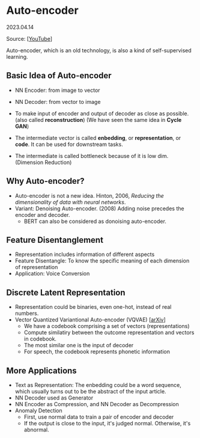 # Auto-encoder

2023.04.14

Source: [[YouTube](https://www.youtube.com/watch?v=3oHlf8-J3Nc&list=PLJV_el3uVTsMhtt7_Y6sgTHGHp1Vb2P2J&index=22)]

Auto-encoder, which is an old technology, is also a kind of self-supervised learning.

## Basic Idea of Auto-encoder

+ NN Encoder: from image to vector
+ NN Decoder: from vector to image

+ To make input of encoder and output of decoder as close as possible. (also called **reconstruction**) (We have seen the same idea in **Cycle GAN**)
+ The intermediate vector is called **enbedding**, or **representation**, or **code**. It can be used for downstream tasks.
+ The intermediate is called bottleneck because of it is low dim. (Dimension Reduction)

## Why Auto-encoder?

+ Auto-encoder is not a new idea. Hinton, 2006, *Reducing the dimensionality of data with neural networks*.
+ Variant: Denoising Auto-encoder. (2008) Adding noise precedes the encoder and decoder.
    + BERT can also be considered as donoising auto-encoder.

## Feature Disentanglement

+ Representation includes information of different aspects
+ Feature Disentangle: To know the specific meaning of each dimension of representation
+ Application: Voice Conversion

## Discrete Latent Representation

+ Representation could be binaries, even one-hot, instead of real numbers.
+ Vector Quantized Variantional Auto-encoder (VQVAE) [[arXiv](https://arxiv.org/abs/1711.00937)]
    + We have a codebook comprising a set of vectors (representations)
    + Compute similatiry between the outcome representation and vectors in codebook.
    + The most similar one is the input of decoder
    + For speech, the codebook represents phonetic information

## More Applications

+ Text as Representation: The enbedding could be a word sequence, which usually turns out to be the abstract of the input article.
+ NN Decoder used as Generator
+ NN Encoder as Compression, and NN Decoder as Decompression
+ Anomaly Detection
    + First, use normal data to train a pair of encoder and decoder
    + If the output is close to the input, it's judged normal. Otherwise, it's abnormal.